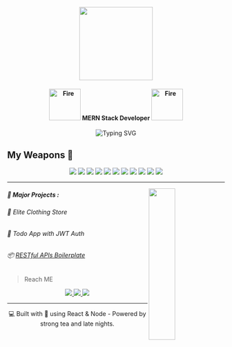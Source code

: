 <!-- Current Avatar -->
<p align="center">
  <img src="https://user-images.githubusercontent.com/74038190/219925478-f4cb33c8-1382-4529-89f7-8b08a14978fb.png" width="170" />
</p>

<!-- Title -->
<h4 align="center">
  <img src="https://user-images.githubusercontent.com/74038190/216122041-518ac897-8d92-4c6b-9b3f-ca01dcaf38ee.png" alt="Fire" width="73" />
                                                                  MERN Stack Developer
  <img src="https://user-images.githubusercontent.com/74038190/216122041-518ac897-8d92-4c6b-9b3f-ca01dcaf38ee.png" alt="Fire" width="73" />
</h4>

<!-- Typing Animation -->
<div align="center">
  <img src="https://readme-typing-svg.demolab.com?font=Fira+Code&size=24&pause=1000&center=true&vCenter=true&width=450&lines=Building+cool+stuff+with+MERN;I+love+clean+code+and+scalable+apps;Always+learning+and+evolving" alt="Typing SVG" />
</div>

<!-- Skills -->
## My Weapons 🧰

<p align="center">
  <img src="https://img.shields.io/badge/JavaScript-F7DF1E?style=for-the-badge&logo=javascript&logoColor=black"/>
  <img src="https://img.shields.io/badge/TypeScript-3178C6?style=for-the-badge&logo=typescript&logoColor=white"/>
  <img src="https://img.shields.io/badge/MongoDB-47A248?style=for-the-badge&logo=mongodb&logoColor=white"/>
  <img src="https://img.shields.io/badge/Express.js-000000?style=for-the-badge&logo=express&logoColor=white"/>
  <img src="https://img.shields.io/badge/React-20232A?style=for-the-badge&logo=react&logoColor=61DAFB"/>
  <img src="https://img.shields.io/badge/Node.js-339933?style=for-the-badge&logo=nodedotjs&logoColor=white"/>
  <img src="https://img.shields.io/badge/Redux-593D88?style=for-the-badge&logo=redux&logoColor=white"/>
  <img src="https://img.shields.io/badge/REST_API-FF6F00?style=for-the-badge&logo=fastapi&logoColor=white"/>
  <img src="https://img.shields.io/badge/Git-F05032?style=for-the-badge&logo=git&logoColor=white"/>
  <img src="https://img.shields.io/badge/Postman-FF6C37?style=for-the-badge&logo=postman&logoColor=white"/>
  <img src="https://img.shields.io/badge/Tailwind_CSS-06B6D4?style=for-the-badge&logo=tailwind-css&logoColor=white"/>
</p>

---

<!-- Projects Section -->
> <div>
<img src="https://user-images.githubusercontent.com/74038190/212284119-fbfd994d-8c2a-4a07-a75f-84e513833c1c.gif" align="right" width="35%" height="30%">

  <h5>🚀 Major Projects :</h4>
  <h6>🎯 <a href="https://elite909.netlify.app/" style="text-decoration: none;">Elite Clothing Store</a></h6>
  <h6>🧠 <a href="https://todolist-app-react.netlify.app/" style="text-decoration: none;">Todo App with JWT Auth</a></h6>
  <h6>📦 <a href="#">RESTful APIs Boilerplate</a></h6>
</div>



<!-- Contact Section -->
> <p align="left">Reach ME</p>

<p align="center">
  <a href="mailto:alhinaawi@gmail.com">
    <img src="https://img.shields.io/badge/Email-D14836?style=for-the-badge&logo=gmail&logoColor=white"/>
  </a>
  <a href="https://www.linkedin.com/in/alhinawi/">
    <img src="https://img.shields.io/badge/LinkedIn-0077B5?style=for-the-badge&logo=linkedin&logoColor=white"/>
  </a>
  <a href="https://wa.me/201028928248">
    <img src="https://img.shields.io/badge/WhatsApp-25D366?style=for-the-badge&logo=whatsapp&logoColor=white"/>
  </a>
</p>

---

<!-- Footer -->
<p align="center">💻 Built with 💙 using React & Node - Powered by strong tea and late nights.</p>

